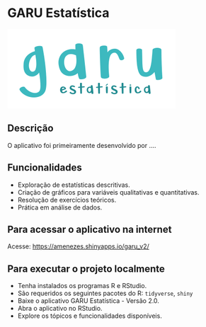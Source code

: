 # GARU Estatística

![](www/images/garu_3.png)

## Descrição

O aplicativo foi primeiramente desenvolvido por ....

## Funcionalidades

-   Exploração de estatísticas descritivas.
-   Criação de gráficos para variáveis qualitativas e quantitativas.
-   Resolução de exercícios teóricos.
-   Prática em análise de dados.

## Para acessar o aplicativo na internet

Acesse: <https://amenezes.shinyapps.io/garu_v2/>

## Para executar o projeto localmente

-   Tenha instalados os programas R e RStudio.
-   São requeridos os seguintes pacotes do R: `tidyverse`, `shiny`
-   Baixe o aplicativo GARU Estatística - Versão 2.0.
-   Abra o aplicativo no RStudio.
-   Explore os tópicos e funcionalidades disponíveis.
